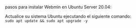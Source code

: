  pasos para instalar Webmin en Ubuntu Server 20.04:

Actualice su sistema Ubuntu ejecutando el siguiente comando:
<code> sudo apt update && sudo apt upgrade -y
 </code>
